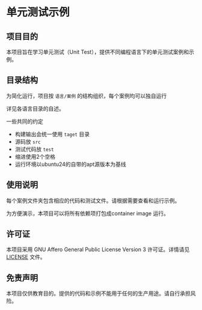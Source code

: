 # 单元测试示例

## 项目目的

本项目旨在学习单元测试（Unit Test），提供不同编程语言下的单元测试案例和示例。

## 目录结构

为简化运行，项目按 `语言/案例` 的结构组织，每个案例均可以独自运行

详见各语言目录的自述。

一些共同的约定

* 构建输出会统一使用 `taget` 目录
* 源码放 `src`
* 测试代码放 `test`
* 缩进使用2个空格
* 运行环境以ubuntu24的自带的apt源版本为基线

## 使用说明

每个案例文件夹包含相应的代码和测试文件。请根据需要查看和运行示例。

为方便演示，本项目可以将所有依赖项打包成container image 运行。

## 许可证

本项目采用 GNU Affero General Public License Version 3 许可证。详情请见 [LICENSE](LICENSE) 文件。

## 免责声明

本项目仅供教育目的。提供的代码和示例不能用于任何的生产用途。请自行承担风险。